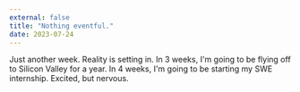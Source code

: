 ```yaml
---
external: false
title: "Nothing eventful."
date: 2023-07-24
---
```


Just another week. Reality is setting in. In 3 weeks, I'm going to be flying off to Silicon Valley for a year. In 4 weeks, I'm going to be starting my SWE internship. Excited, but nervous.
